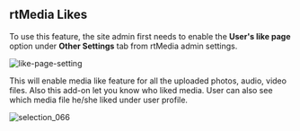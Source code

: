 ##  rtMedia Likes

To use this feature, the site admin first needs to enable the **User's like page** option under **Other Settings** tab from rtMedia admin settings. 

![like-page-setting](https://cloud.githubusercontent.com/assets/9261540/7983729/0aaeca22-0ae1-11e5-89ac-25f94d7d9751.png)

This will enable media like feature for all the uploaded photos, audio, video files. Also this add-on let you know who liked media. User can also see which media file he/she liked under user profile.

![selection_066](https://cloud.githubusercontent.com/assets/1140051/7629097/98045432-fa47-11e4-9012-d737bfcb2b0d.png)

